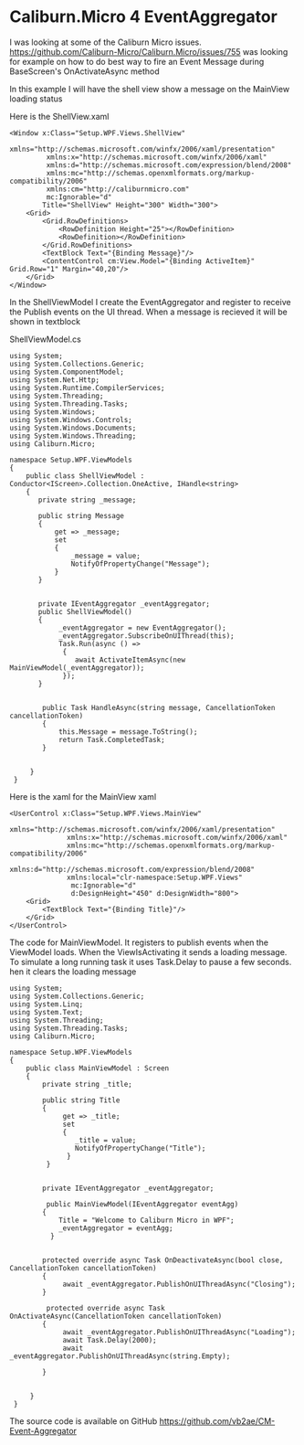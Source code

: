 # Caliburn.Micro 4 EventAggregator

I was looking at some of the Caliburn Micro issues. https://github.com/Caliburn-Micro/Caliburn.Micro/issues/755 was looking for example on how to do best way to fire an Event Message during BaseScreen's OnActivateAsync method

In this example I will have the shell view show a message on the MainView loading status

Here is the ShellView.xaml

    <Window x:Class="Setup.WPF.Views.ShellView"
             xmlns="http://schemas.microsoft.com/winfx/2006/xaml/presentation"
             xmlns:x="http://schemas.microsoft.com/winfx/2006/xaml"
             xmlns:d="http://schemas.microsoft.com/expression/blend/2008"
             xmlns:mc="http://schemas.openxmlformats.org/markup-compatibility/2006"
             xmlns:cm="http://caliburnmicro.com"
             mc:Ignorable="d"
            Title="ShellView" Height="300" Width="300">
        <Grid>
            <Grid.RowDefinitions>
                <RowDefinition Height="25"></RowDefinition>
                <RowDefinition></RowDefinition>
            </Grid.RowDefinitions>
            <TextBlock Text="{Binding Message}"/>
            <ContentControl cm:View.Model="{Binding ActiveItem}" Grid.Row="1" Margin="40,20"/>
        </Grid>
    </Window>


In the ShellViewModel I create the EventAggregator and register to receive the Publish events on the UI thread.  When a message is recieved it will be shown in textblock


ShellViewModel.cs  

    using System;
    using System.Collections.Generic;
    using System.ComponentModel;
    using System.Net.Http;
    using System.Runtime.CompilerServices;
    using System.Threading;
    using System.Threading.Tasks;
    using System.Windows;
    using System.Windows.Controls;
    using System.Windows.Documents;
    using System.Windows.Threading;
    using Caliburn.Micro;

    namespace Setup.WPF.ViewModels
    {
        public class ShellViewModel : Conductor<IScreen>.Collection.OneActive, IHandle<string>
        {
           private string _message;

           public string Message
           {
               get => _message;
               set
               {
                   _message = value;
                   NotifyOfPropertyChange("Message");
               }
           }


           private IEventAggregator _eventAggregator;
           public ShellViewModel()
           {
                _eventAggregator = new EventAggregator();
                _eventAggregator.SubscribeOnUIThread(this);
                Task.Run(async () =>
                 {
                    await ActivateItemAsync(new MainViewModel(_eventAggregator));
                 });
           }


            public Task HandleAsync(string message, CancellationToken cancellationToken)
            {
                this.Message = message.ToString();
                return Task.CompletedTask;
            }


         }
     }


Here is the xaml for the MainView xaml

    <UserControl x:Class="Setup.WPF.Views.MainView"
                  xmlns="http://schemas.microsoft.com/winfx/2006/xaml/presentation"
                  xmlns:x="http://schemas.microsoft.com/winfx/2006/xaml"
                  xmlns:mc="http://schemas.openxmlformats.org/markup-compatibility/2006" 
                  xmlns:d="http://schemas.microsoft.com/expression/blend/2008" 
                  xmlns:local="clr-namespace:Setup.WPF.Views"
                   mc:Ignorable="d" 
                   d:DesignHeight="450" d:DesignWidth="800">
        <Grid>
            <TextBlock Text="{Binding Title}"/>
        </Grid>
    </UserControl>
    
The code for MainViewModel.  It registers to publish events when the ViewModel loads.  When the ViewIsActivating it sends a loading message.  To simulate a long running task it uses Task.Delay to pause a few seconds. 
hen it clears the loading message

    
    using System;
    using System.Collections.Generic;
    using System.Linq;
    using System.Text;
    using System.Threading;
    using System.Threading.Tasks;
    using Caliburn.Micro;

    namespace Setup.WPF.ViewModels
    {
        public class MainViewModel : Screen
        {
            private string _title;

            public string Title
            {
                 get => _title;
                 set
                 {
                    _title = value;
                    NotifyOfPropertyChange("Title");
                  }
             }


            private IEventAggregator _eventAggregator;

             public MainViewModel(IEventAggregator eventAgg)
            {
                Title = "Welcome to Caliburn Micro in WPF";
                _eventAggregator = eventAgg;
              }

 
            protected override async Task OnDeactivateAsync(bool close, CancellationToken cancellationToken)
            {
                 await _eventAggregator.PublishOnUIThreadAsync("Closing");
            }

             protected override async Task OnActivateAsync(CancellationToken cancellationToken)
            {
                 await _eventAggregator.PublishOnUIThreadAsync("Loading");
                 await Task.Delay(2000);
                 await _eventAggregator.PublishOnUIThreadAsync(string.Empty);

            }


         }
     }


The source code is available on GitHub  https://github.com/vb2ae/CM-Event-Aggregator
